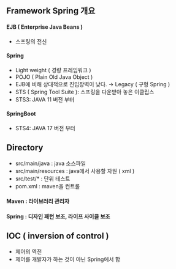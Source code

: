 ## Framework Spring 개요

#### EJB ( Enterprise Java Beans )
- 스프링의 전신

#### Spring 
- Light weight ( 경량 프레임워크 )
- POJO ( Plain Old Java Object )
- EJB에 비해 상대적으로 진입장벽이 낮다.
→ Legacy ( 구형 Spring )
- STS ( Spring Tool Suite ): 스프링을 다운받아 놓은 이클립스
- STS3: JAVA 11 버전 부터

#### SpringBoot
- STS4: JAVA 17 버전 부터

## Directory
- src/main/java : java 소스파일
- src/main/resources : java에서 사용할 자원 ( xml )
- src/test/* : 단위 테스트
- pom.xml : maven을 컨트롤
#### Maven : 라이브러리 관리자
#### Spring : 디자인 패턴 보조, 라이프 사이클 보조


## IOC ( inversion of control )
- 제어의 역전
- 제어를 개발자가 하는 것이 아닌 Spring에서 함